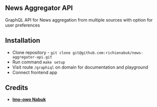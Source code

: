 ## News Aggregator API

GraphQL API for News aggregation from multiple sources with option for user preferences

## Installation

- Clone repository - `git clone git@github.com:richienabuk/news-aggregator-api.git`
- Run command `make setup`
- Visit route `/graphiql` on domain for documentation and playground
- Connect frontend app

## Credits
- **[Imo-owo Nabuk](https://github.com/richienabuk)**
